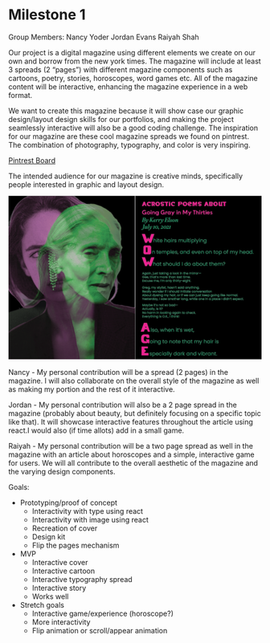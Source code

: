 # Milestone 1

Group Members:
Nancy Yoder
Jordan Evans
Raiyah Shah

Our project is a digital magazine using different elements we create on our own and borrow from the new york times. The magazine will include at least 3 spreads (2 “pages”) with different magazine components such as cartoons, poetry, stories, horoscopes, word games etc. All of the magazine content will be interactive, enhancing the magazine experience in a web format. 

We want to create this magazine because it will show case our graphic design/layout design skills for our portfolios, and making the project seamlessly interactive will also be a good coding challenge. The inspiration for our magazine are these cool magazine spreads we found on pintrest. The combination of photography, typography, and color is very inspiring. 

[Pintrest Board](https://www.pinterest.com/jordanaevanz/fwd-project-3/)

The intended audience for our magazine is creative minds, specifically people interested in  graphic and layout design.

![Wireframe](first_mockup.png)

Nancy - My personal contribution will be a spread (2 pages) in the magazine. I will also collaborate on the overall style of the magazine as well as making my portion and the rest of it interactive. 

Jordan - My personal contribution will also be a 2 page spread in the magazine (probably about beauty, but definitely focusing on a specific topic like that). It will showcase interactive features throughout the article using react.I would also (if time allots) add in a small game.

Raiyah - My personal contribution will be a two page spread as well in the magazine with an article about horoscopes and a simple, interactive game for users. We will all contribute to the overall aesthetic of the magazine and the varying design components.

Goals: 
- Prototyping/proof of concept
    - Interactivity with type using react
    - Interactivity with image using react
    - Recreation of cover
    - Design kit
    - Flip the pages mechanism
- MVP
    - Interactive cover
    - Interactive cartoon
    - Interactive typography spread
    - Interactive story
    - Works well
- Stretch goals
    - Interactive game/experience (horoscope?)
    - More interactivity
    - Flip animation or scroll/appear animation
